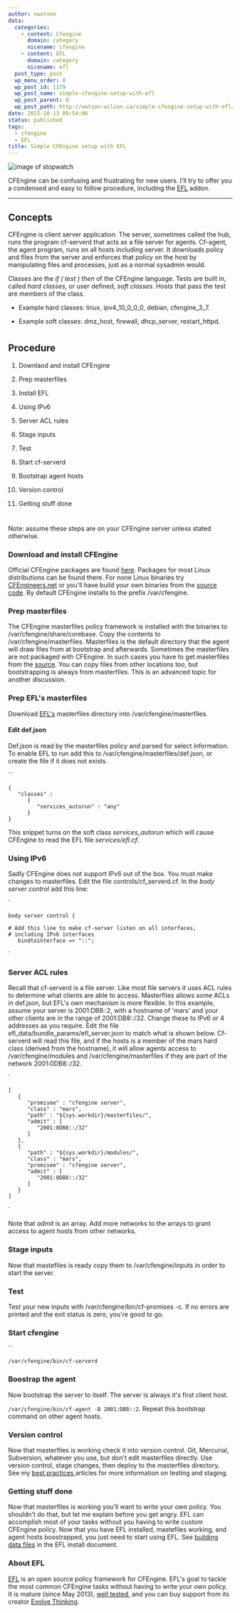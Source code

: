 ```yaml
---
author: nwatson
data:
  categories:
    - content: Cfengine
      domain: category
      nicename: cfengine
    - content: EFL
      domain: category
      nicename: efl
  post_type: post
  wp_menu_order: 0
  wp_post_id: 1179
  wp_post_name: simple-cfengine-setup-with-efl
  wp_post_parent: 0
  wp_post_path: http://watson-wilson.ca/simple-cfengine-setup-with-efl/
date: 2015-10-13 09:54:06
status: published
tags:
  - cfengine
  - EFL
title: Simple CFEngine setup with EFL
---
```

![image of stopwatch](/static/images/stopwatch_13154_sm.gif)

CFEngine can be confusing and frustrating for new users. I'll try to
offer you a condensed and easy to follow procedure, including the [EFL](https://github.com/evolvethinking/evolve_cfengine_freelib)
addon.

---

## Concepts ##

CFEngine is client server application. The server, sometimes called the
hub, runs the program cf-serverd that acts as a file server for agents.
Cf-agent, the agent program, runs on all hosts including server. It
downloads policy and files from the server and enforces that policy on
the host by manipulating files and processes, just as a normal sysadmin
would.

Classes are the *if ( test ) then* of the CFEngine language. Tests are
built in, called *hard classes*, or user defined, *soft classes*. Hosts
that pass the test are members of the class.

  * Example hard classes: linux, ipv4_10_0_0_0, debian, cfengine_3_7.

  * Example soft classes: dmz_host, firewall, dhcp_server,
    restart_httpd.

#  #

## Procedure ##

  1. Downlaod and install CFEngine

  2. Prep masterfiles

  3. Install EFL

  4. Using IPv6

  5. Server ACL rules

  6. Stage inputs

  7. Test

  8. Start cf-serverd

  9. Bootstrap agent hosts

  10. Version control

  11. Getting stuff done

#  #

Note: assume these steps are on your CFEngine server unless stated
otherwise.

### Download and install CFEngine ###

Official CFEngine packages are found [here](https://cfengine.com/product/community/).
Packages for most Linux distributions can be found there. For none
Linux binaries try [CFEngineers.net](http://www.cfengineers.net/downloads/cfengine-community-packages/)
or you'll have build your own binaries from the [source code](https://github.com/cfengine/core).
By default CFEngine installs to the prefix /var/cfengine.

### Prep masterfiles ###

The CFEngine masterfiles policy framework is installed with the
binaries to /var/cfengine/share/corebase. Copy the contents to
/var/cfengine/masterfiles. Masterfiles is the default directory that
the agent will draw files from at bootstrap and afterwards. Sometimes
the masterfiles are not packaged with CFEngine. In such cases you have
to get masterfiles from the [source](https://github.com/cfengine/masterfiles).
You can copy files from other locations too, but bootstrapping is
always from masterfiles. This is an advanced topic for another
discussion.

### Prep EFL's masterfiles ###

Download [EFL's](https://github.com/evolvethinking/evolve_cfengine_freelib)
masterfiles directory into /var/cfengine/masterfiles.

#### Edit def.json ####

Def.json is read by the masterfiles policy and parsed for select
information. To enable EFL to run add this to
/var/cfengine/masterfiles/def.json, or create the file if it does not
exists.

``

    {
       "classes" :
          {
             "services_autorun" : "any"
          }
    }

This snippet turns on the soft class *services_autorun* which will
cause CFEngine to read the EFL file *services/efl.cf*.

### Using IPv6 ###

Sadly CFEngine does not support IPv6 out of the box. You must make
changes to masterfiles. Edit the file controls/cf_serverd.cf. In the *body
server control* add this line:

`

    body server control {
    
    # Add this line to make cf-server listen on all interfaces, 
    # including IPv6 interfaces
       bindtointerface => "::";

`

### Server ACL rules ###

Recall that cf-serverd is a file server. Like most file servers it uses
ACL rules to determine what clients are able to access. Masterfiles
allows some ACLs in def.json, but EFL's own mechanism is more flexible.
In this example, assume your server is 2001:DB8::2, with a hostname of
'mars' and your other clients are in the range of 2001:DB8::/32. Change
these to IPv6 or 4 addresses as you require. Edit the file
efl_data/bundle_params/efl_server.json to match what is shown below.
Cf-serverd will read this file, and if the hosts is a member of the
mars hard class (derived from the hostname), it will allow agents
access to /var/cfengine/modules and /var/cfengine/masterfiles if they
are part of the network 2001:0DB8::/32.

`

    [
       {
          "promisee" : "cfengine server",
          "class" : "mars",
          "path" : "${sys.workdir}/masterfiles/",
          "admit" : [
             "2001:0DB8::/32"
          ]
       },
       {
          "path" : "${sys.workdir}/modules/",
          "class" : "mars",
          "promisee" : "cfengine server",
          "admit" : [
             "2001:0DB8::/32"
          ]
       }
    ]

`

Note that *admit* is an array. Add more networks to the arrays to grant
access to agent hosts from other networks.

### Stage inputs ###

Now that mastefiles is ready copy them to /var/cfengine/inputs in order
to start the server.

### Test ###

Test your new inputs with /var/cfengine/bin/cf-promises -c. If no
errors are printed and the exit status is zero, you're good to go.

### Start cfengine ###

``

    /var/cfengine/bin/cf-serverd

### Boostrap the agent ###

Now bootstrap the server to itself. The server is always it's first
client host.

`/var/cfengine/bin/cf-agent -B 2001:DB8::2`. Repeat this bootstrap
command on other agent hosts.

### Version control ###

Now that masterfiles is working check it into version control. Git,
Mercurial, Subversion, whatever you use, but don't edit masterfiles
directly. Use version control, stage changes, then deploy to the
masterfiles directory. See my [best practices
](http://watson-wilson.ca/cfengine-best-practices-testing/)articles for
more information on testing and staging.

### Getting stuff done ###

Now that masterfiles is working you'll want to write your own policy.
You shouldn't do that, but let me explain before you get angry. EFL can
accomplish most of your tasks without you having to write custom
CFEngine policy. Now that you have EFL installed, mastefiles working,
and agent hosts boostrapped, you just need to start using EFL. See [building
data files](https://github.com/evolvethinking/evolve_cfengine_freelib/blob/master/INSTALL.md#building-data-files)
in the EFL install document.

### About EFL ###

[EFL](https://github.com/evolvethinking/evolve_cfengine_freelib) is an
open source policy framework for CFEngine. EFL's goal to tackle the
most common CFEngine tasks without having to write your own policy. It
is mature (since May 2013), [well tested](http://watson-wilson.ca/efl-is-tested-for-your-confidence/),
and you can buy support from its creator [Evolve Thinking](http://watson-wilson.ca/).
